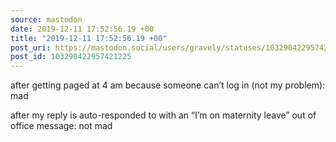 ```yaml
---
source: mastodon
date: 2019-12-11 17:52:56.19 +00
title: "2019-12-11 17:52:56.19 +00"
post_uri: https://mastodon.social/users/gravely/statuses/103290422957421225
post_id: 103290422957421225
---
```

after getting paged at 4 am because someone can’t log in (not my problem): mad

after my reply is auto-responded to with an “I’m on maternity leave” out of office message: not mad


